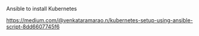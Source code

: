 Ansible to install Kubernetes 

https://medium.com/@venkataramarao.n/kubernetes-setup-using-ansible-script-8dd6607745f6

